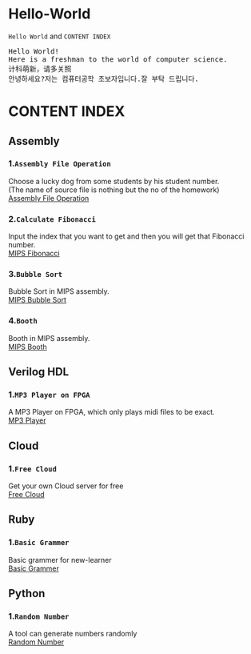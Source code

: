 # Hello-World
`Hello World` and `CONTENT INDEX`  

<pre>
Hello World!
Here is a freshman to the world of computer science.  
计科萌新，请多关照  
안녕하세요?저는 컴퓨터공학 초보자입니다.잘 부탁 드립니다.
</pre>


# CONTENT INDEX  
## Assembly  
### 1.`Assembly File Operation`  
Choose a lucky dog from some students by his student number.  
(The name of source file is nothing but the no of the homework)  
[Assembly File Operation](https://github.com/Mionger/Assembly/blob/master/project/K.ASM "Assembly File Operation")  
  
### 2.`Calculate Fibonacci`  
Input the index that you want to get and then you will get that Fibonacci number.  
[MIPS Fibonacci](https://github.com/Mionger/Assembly/blob/master/homework/Fibonacci.asm "Fibonacci")  
  
### 3.`Bubble Sort`  
Bubble Sort in MIPS assembly.  
[MIPS Bubble Sort](https://github.com/Mionger/Assembly/blob/master/homework/BubbleSort.asm "MIPS Bubble Sort")  
  
### 4.`Booth`  
Booth in MIPS assembly.  
[MIPS Booth](https://github.com/Mionger/Assembly/blob/master/homework/Booth.asm "MIPS Booth")  
  
## Verilog HDL  
### 1.`MP3 Player on FPGA`  
A MP3 Player on FPGA, which only plays midi files to be exact.  
[MP3 Player](https://github.com/Mionger/mp3-player "MP3 Player on FPGA")  
  
## Cloud  
### 1.`Free Cloud`  
Get your own Cloud server for free  
[Free Cloud](https://github.com/Mionger/AWS-Cloud/blob/master/CreatNewInstance.md "Free Cloud")  
  
## Ruby  
### 1.`Basic Grammer`  
Basic grammer for new-learner  
[Basic Grammer](https://github.com/Mionger/Ruby/blob/master/BasicGrammer.rb "Basic Grammer")  
  
## Python  
### 1.`Random Number`  
A tool can generate numbers randomly  
[Random Number](https://github.com/Mionger/Hello-World/blob/master/generator.py "Random Number")  
